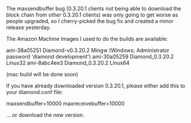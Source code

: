 The maxsendbuffer bug (0.3.20.1 clients not being able to download the block chain from other 0.3.20.1 clients) was only going to get
worse as people upgraded, so I cherry-picked the bug fix and created a minor release yesterday.

The Amazon Machine Images I used to do the builds are available:

  ami-38a05251   Diamond-v0.3.20.2 Mingw    (Windows; Administrator password 'diamond development')
  ami-30a05259   Diamond_0.3.20.2 Linux32
  ami-8abc4ee3   Diamond_0.3.20.2 Linux64

(mac build will be done soon)

If you have already downloaded version 0.3.20.1, please either add this to your diamond.conf file:

  maxsendbuffer=10000
  maxreceivebuffer=10000

... or download the new version.
